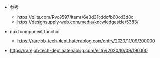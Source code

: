 - 参考
  - https://qiita.com/Ryo9597/items/6e3d31bddcfb60cd3d8c
  - https://designsupply-web.com/media/knowledgeside/5383/

- nuxt component function
  - https://rarejob-tech-dept.hatenablog.com/entry/2020/11/09/200000

- https://rarejob-tech-dept.hatenablog.com/entry/2020/10/09/190000
